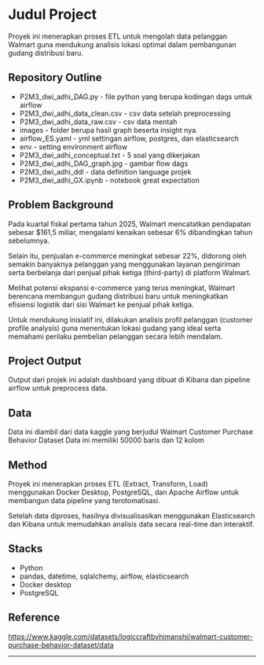 # Judul Project
Proyek ini menerapkan proses ETL untuk mengolah data pelanggan Walmart guna mendukung analisis lokasi optimal dalam pembangunan gudang distribusi baru.

## Repository Outline
- P2M3_dwi_adhi_DAG.py - file python yang berupa kodingan dags untuk airflow
- P2M3_dwi_adhi_data_clean.csv - csv data setelah preprocessing
- P2M3_dwi_adhi_data_raw.csv - csv data mentah
- images - folder berupa hasil graph beserta insight nya.
- airflow_ES.yaml - yml settingan airflow, postgres, dan elasticsearch
- env - setting environment airflow
- P2M3_dwi_adhi_conceptual.txt - 5 soal yang dikerjakan
- P2M3_dwi_adhi_DAG_graph.jpg - gambar flow dags
- P2M3_dwi_adhi_ddl - data definition language projek
- P2M3_dwi_adhi_GX.ipynb - notebook great expectation

## Problem Background
Pada kuartal fiskal pertama tahun 2025, Walmart mencatatkan pendapatan sebesar $161,5 miliar, mengalami kenaikan sebesar 6% dibandingkan tahun sebelumnya.

Selain itu, penjualan e-commerce meningkat sebesar 22%, didorong oleh semakin banyaknya pelanggan yang menggunakan layanan pengiriman serta berbelanja dari penjual pihak ketiga (third-party) di platform Walmart.

Melihat potensi ekspansi e-commerce yang terus meningkat, Walmart berencana membangun gudang distribusi baru untuk meningkatkan efisiensi logistik dari sisi Walmart ke penjual pihak ketiga.

Untuk mendukung inisiatif ini, dilakukan analisis profil pelanggan (customer profile analysis) guna menentukan lokasi gudang yang ideal serta memahami perilaku pembelian pelanggan secara lebih mendalam.

## Project Output
Output dari projek ini adalah dashboard yang dibuat di Kibana dan pipeline airflow untuk preprocess data.

## Data
Data ini diambil dari data kaggle yang berjudul Walmart Customer Purchase Behavior Dataset Data ini memiliki 50000 baris dan 12 kolom


## Method
Proyek ini menerapkan proses ETL (Extract, Transform, Load) menggunakan Docker Desktop, PostgreSQL, dan Apache Airflow untuk membangun data pipeline yang terotomatisasi.

Setelah data diproses, hasilnya divisualisasikan menggunakan Elasticsearch dan Kibana untuk memudahkan analisis data secara real-time dan interaktif.

## Stacks
- Python
- pandas, datetime, sqlalchemy, airflow, elasticsearch
- Docker desktop
- PostgreSQL

## Reference
https://www.kaggle.com/datasets/logiccraftbyhimanshi/walmart-customer-purchase-behavior-dataset/data

---